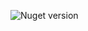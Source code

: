 ![Nuget version](https://img.shields.io/nuget/v/MyJetWallet.DynamicLinkGenerator?label=MyJetWallet.DynamicLinkGenerator&style=social)
